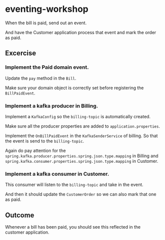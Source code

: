 # eventing-workshop

When the bill is paid, send out an event.

And have the Customer application process that event and mark the order as paid.


## Excercise

### Implement the Paid domain event.

Update the `pay` method in the `Bill`.

Make sure your domain object is correctly set before registering the `BillPaidEvent`.


### Implement a kafka producer in Billing.

Implement a `KafkaConfig` so the `billing-topic` is automatically created.

Make sure all the producer properties are added to `application.properties`.

Implement the `OnBillPaidEvent` in the `KafkaSenderService` of billing.
So that the event is send to the `billing-topic`.

Again do pay attention for the `spring.kafka.producer.properties.spring.json.type.mapping` in Billing and  `spring.kafka.consumer.properties.spring.json.type.mapping` in Customer.

### Implement a kafka consumer in Customer.

This consumer will listen to the `billing-topic` and take in the event.

And then it should update the `CustomerOrder` so we can also mark that one as paid.


## Outcome

Whenever a bill has been paid, you should see this reflected in the customer application.
